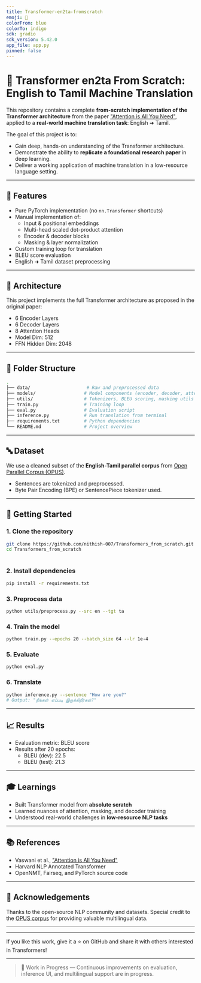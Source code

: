 ```yaml
---
title: Transformer-en2ta-fromscratch
emoji: 🏢
colorFrom: blue
colorTo: indigo
sdk: gradio
sdk_version: 5.42.0
app_file: app.py
pinned: false
---
```


# 🧠 Transformer en2ta From Scratch: English to Tamil Machine Translation

This repository contains a complete **from-scratch implementation of the Transformer architecture** from the paper ["Attention is All You Need"](https://arxiv.org/abs/1706.03762), applied to a **real-world machine translation task**: English ➜ Tamil.

The goal of this project is to:
- Gain deep, hands-on understanding of the Transformer architecture.
- Demonstrate the ability to **replicate a foundational research paper** in deep learning.
- Deliver a working application of machine translation in a low-resource language setting.

---

## 📌 Features
- Pure PyTorch implementation (no `nn.Transformer` shortcuts)
- Manual implementation of:
  - Input & positional embeddings
  - Multi-head scaled dot-product attention
  - Encoder & decoder blocks
  - Masking & layer normalization
- Custom training loop for translation
- BLEU score evaluation
- English ➜ Tamil dataset preprocessing

---

## 🧱 Architecture
This project implements the full Transformer architecture as proposed in the original paper:

- 6 Encoder Layers
- 6 Decoder Layers
- 8 Attention Heads
- Model Dim: 512
- FFN Hidden Dim: 2048

---

## 📂 Folder Structure
```bash
.
├── data/                     # Raw and preprocessed data
├── models/                  # Model components (encoder, decoder, attention, etc.)
├── utils/                   # Tokenizers, BLEU scoring, masking utils
├── train.py                 # Training loop
├── eval.py                  # Evaluation script
├── inference.py             # Run translation from terminal
├── requirements.txt         # Python dependencies
└── README.md                # Project overview
```

---

## 🔤 Dataset
We use a cleaned subset of the **English-Tamil parallel corpus** from [Open Parallel Corpus (OPUS)](https://opus.nlpl.eu/).

- Sentences are tokenized and preprocessed.
- Byte Pair Encoding (BPE) or SentencePiece tokenizer used.

---

## 🚀 Getting Started

### 1. Clone the repository
```bash
git clone https://github.com/nithish-007/Transformers_from_scratch.git
cd Transformers_from_scratch
```
#
### 2. Install dependencies
```bash
pip install -r requirements.txt
```

### 3. Preprocess data
```bash
python utils/preprocess.py --src en --tgt ta
```

### 4. Train the model
```bash
python train.py --epochs 20 --batch_size 64 --lr 1e-4
```

### 5. Evaluate
```bash
python eval.py
```

### 6. Translate
```bash
python inference.py --sentence "How are you?"
# Output: "நீங்கள் எப்படி இருக்கிறீர்கள்?"
```

---

## 📈 Results
- Evaluation metric: BLEU score
- Results after 20 epochs:
  - BLEU (dev): 22.5
  - BLEU (test): 21.3

---

## 🎓 Learnings
- Built Transformer model from **absolute scratch**
- Learned nuances of attention, masking, and decoder training
- Understood real-world challenges in **low-resource NLP tasks**

---

## 📚 References
- Vaswani et al., ["Attention is All You Need"](https://arxiv.org/abs/1706.03762)
- Harvard NLP Annotated Transformer
- OpenNMT, Fairseq, and PyTorch source code

---

## 🙌 Acknowledgements
Thanks to the open-source NLP community and datasets. Special credit to the [OPUS corpus](https://opus.nlpl.eu/) for providing valuable multilingual data.

---

<!-- ## 📬 Contact
**Author:** Nithish Kumar  
**Mail:** itsmedecoder07@gmail.com -->

---

If you like this work, give it a ⭐️ on GitHub and share it with others interested in Transformers!

---

> 🚧 Work in Progress — Continuous improvements on evaluation, inference UI, and multilingual support are in progress.
